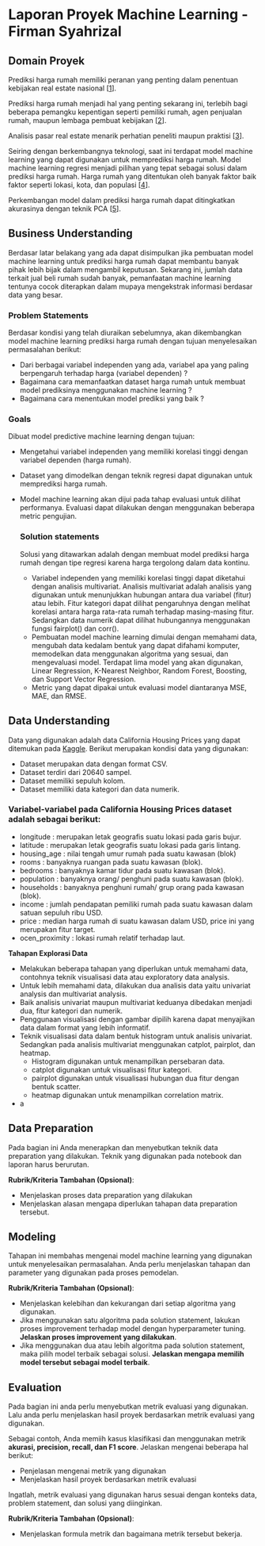 # Laporan Proyek Machine Learning - Firman Syahrizal

## Domain Proyek

Prediksi harga rumah memiliki peranan yang penting dalam penentuan kebijakan real estate nasional [[1](https://www.sciencedirect.com/science/article/abs/pii/S0957417423014835)]. 

Prediksi harga rumah menjadi hal yang penting sekarang ini, terlebih bagi beberapa pemangku kepentigan seperti pemiliki rumah, agen penjualan rumah, maupun lembaga pembuat kebijakan [[2](https://www.sciencedirect.com/science/article/abs/pii/S2214579622000491)]. 

Analisis pasar real estate menarik perhatian peneliti maupun praktisi [[3](https://www.sciencedirect.com/science/article/pii/S014829632200039X)].

Seiring dengan berkembangnya teknologi, saat ini terdapat model machine learning yang dapat digunakan untuk memprediksi harga rumah. Model machine learning regresi menjadi pilihan yang tepat sebagai solusi dalam prediksi harga rumah. Harga rumah yang ditentukan oleh banyak faktor baik faktor seperti lokasi, kota, dan populasi [[4](https://www.sciencedirect.com/science/article/pii/S1877050922001016)]. 

Perkembangan model dalam prediksi harga rumah  dapat ditingkatkan akurasinya dengan teknik PCA [[5](https://www.researchgate.net/publication/366979465_Real-estate_price_prediction_with_deep_neural_network_and_principal_component_analysis)]. 


## Business Understanding

Berdasar latar belakang yang ada dapat disimpulkan jika pembuatan model machine learning untuk prediksi harga rumah dapat membantu banyak pihak lebih bijak dalam mengambil keputusan. Sekarang ini, jumlah data terkait jual beli rumah sudah banyak, pemanfaatan machine learning tentunya cocok diterapkan dalam mupaya mengekstrak informasi berdasar data yang besar.

### Problem Statements

Berdasar kondisi yang telah diuraikan sebelumnya, akan dikembangkan model machine learning prediksi harga rumah dengan tujuan menyelesaikan permasalahan berikut:
- Dari berbagai variabel independen yang ada, variabel apa yang paling berpengaruh terhadap harga (variabel dependen) ?
- Bagaimana cara memanfaatkan dataset harga rumah untuk membuat model prediksinya menggunakan machine learning ?
- Bagaimana cara menentukan model prediksi yang baik ?

### Goals

Dibuat model predictive machine learning dengan tujuan:
- Mengetahui variabel independen yang memiliki korelasi tinggi dengan variabel dependen (harga rumah).
- Dataset yang dimodelkan dengan teknik regresi dapat digunakan untuk memprediksi harga rumah. 
- Model machine learning akan dijui pada tahap evaluasi untuk dilihat performanya. Evaluasi dapat dilakukan dengan menggunakan beberapa metric pengujian.

    ### Solution statements
  Solusi yang ditawarkan adalah dengan membuat model prediksi harga rumah dengan tipe regresi karena harga tergolong dalam data kontinu.
    - Variabel independen yang memiliki korelasi tinggi dapat diketahui dengan analisis multivariat. Analisis multivariat adalah analisis yang digunakan untuk menunjukkan hubungan antara dua variabel (fitur) atau lebih. Fitur kategori dapat dilihat pengaruhnya dengan melihat korelasi antara harga rata-rata rumah terhadap masing-masing fitur. Sedangkan data numerik dapat dilihat hubungannya menggunakan fungsi fairplot() dan corr().
    - Pembuatan model machine learning dimulai dengan memahami data, mengubah data kedalam bentuk yang dapat difahami komputer, memodelkan data menggunakan algoritma yang sesuai, dan mengevaluasi model. Terdapat lima model yang akan digunakan, Linear Regression, K-Nearest Neighbor, Random Forest, Boosting, dan Support Vector Regression.
    - Metric yang dapat dipakai untuk evaluasi model diantaranya MSE, MAE, dan RMSE.

## Data Understanding
Data yang digunakan adalah data California Housing Prices yang dapat ditemukan pada [Kaggle](https://www.kaggle.com/datasets/camnugent/california-housing-prices/data).
Berikut merupakan kondisi data yang digunakan:
- Dataset merupakan data dengan format CSV.
- Dataset terdiri dari 20640 sampel.
- Dataset memiliki sepuluh kolom.
- Dataset memiliki data kategori dan data numerik.

### Variabel-variabel pada California Housing Prices dataset adalah sebagai berikut:
- longitude : merupakan letak geografis suatu lokasi pada garis bujur.
- latitude : merupakan letak geografis suatu lokasi pada garis lintang.
- housing_age : nilai tengah umur rumah pada suatu kawasan (blok)
- rooms : banyaknya ruangan pada suatu kawasan (blok).
- bedrooms : banyaknya kamar tidur pada suatu kawasan (blok).
- population : banyaknya orang/ penghuni pada suatu kawasan (blok).
- households : banyaknya penghuni rumah/ grup orang pada kawasan (blok).
- income : jumlah pendapatan pemiliki rumah pada suatu kawasan dalam satuan sepuluh ribu USD.
- price : median harga rumah di suatu kawasan dalam USD, price ini yang merupakan fitur target.
- ocen_proximity : lokasi rumah relatif terhadap laut.

**Tahapan Explorasi Data**
- Melakukan beberapa tahapan yang diperlukan untuk memahami data, contohnya teknik visualisasi data atau exploratory data analysis.
- Untuk lebih memahami data, dilakukan dua analisis data yaitu univariat analysis dan multivariat analysis.
- Baik analisis univariat maupun multivariat keduanya dibedakan menjadi dua, fitur kategori dan numerik.
- Penggunaan visualisasi dengan gambar dipilih karena dapat menyajikan data dalam format yang lebih informatif.
- Teknik visualisasi data dalam bentuk histogram untuk analisis univariat. Sedangkan pada analisis multivariat menggunakan catplot, pairplot, dan heatmap.
    - Histogram digunakan untuk menampilkan persebaran data.
    - catplot digunakan untuk visualisasi fitur kategori.
    - pairplot digunakan untuk visualisasi hubungan dua fitur dengan bentuk scatter.
    - heatmap digunakan untuk menampilkan correlation matrix.
- a

## Data Preparation
Pada bagian ini Anda menerapkan dan menyebutkan teknik data preparation yang dilakukan. Teknik yang digunakan pada notebook dan laporan harus berurutan.

**Rubrik/Kriteria Tambahan (Opsional)**: 
- Menjelaskan proses data preparation yang dilakukan
- Menjelaskan alasan mengapa diperlukan tahapan data preparation tersebut.

## Modeling
Tahapan ini membahas mengenai model machine learning yang digunakan untuk menyelesaikan permasalahan. Anda perlu menjelaskan tahapan dan parameter yang digunakan pada proses pemodelan.

**Rubrik/Kriteria Tambahan (Opsional)**: 
- Menjelaskan kelebihan dan kekurangan dari setiap algoritma yang digunakan.
- Jika menggunakan satu algoritma pada solution statement, lakukan proses improvement terhadap model dengan hyperparameter tuning. **Jelaskan proses improvement yang dilakukan**.
- Jika menggunakan dua atau lebih algoritma pada solution statement, maka pilih model terbaik sebagai solusi. **Jelaskan mengapa memilih model tersebut sebagai model terbaik**.

## Evaluation
Pada bagian ini anda perlu menyebutkan metrik evaluasi yang digunakan. Lalu anda perlu menjelaskan hasil proyek berdasarkan metrik evaluasi yang digunakan.

Sebagai contoh, Anda memiih kasus klasifikasi dan menggunakan metrik **akurasi, precision, recall, dan F1 score**. Jelaskan mengenai beberapa hal berikut:
- Penjelasan mengenai metrik yang digunakan
- Menjelaskan hasil proyek berdasarkan metrik evaluasi

Ingatlah, metrik evaluasi yang digunakan harus sesuai dengan konteks data, problem statement, dan solusi yang diinginkan.

**Rubrik/Kriteria Tambahan (Opsional)**: 
- Menjelaskan formula metrik dan bagaimana metrik tersebut bekerja.


